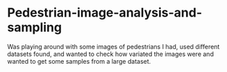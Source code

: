 # Pedestrian-image-analysis-and-sampling
Was playing around with some images of pedestrians I had, used different datasets found, and wanted to check how variated the images were and wanted to get some samples 
from a large dataset. 
